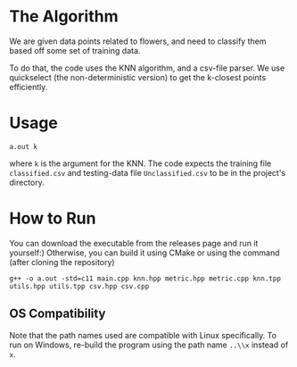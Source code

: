 # The Algorithm
We are given data points related to flowers, and need to classify them based off some set of training data.

To do that, the code uses the KNN algorithm, and a csv-file parser.
We use quickselect (the non-deterministic version) to get the k-closest points efficiently.

# Usage
```text
a.out k
```
where `k` is the argument for the KNN. The code expects the training file `classified.csv` and testing-data file `Unclassified.csv`
to be in the project's directory.
# How to Run
You can download the executable from the releases page and run it yourself:)
Otherwise, you can build it using CMake or using the command (after cloning the repository)
```text
g++ -o a.out -std=c11 main.cpp knn.hpp metric.hpp metric.cpp knn.tpp utils.hpp utils.tpp csv.hpp csv.cpp 
```

## OS Compatibility
Note that the path names used are compatible with Linux specifically. To run on Windows, re-build the program
using the path name `..\\x` instead of `x`.